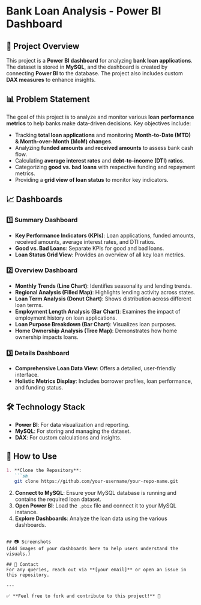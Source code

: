 # Bank Loan Analysis - Power BI Dashboard

## 📌 Project Overview
This project is a **Power BI dashboard** for analyzing **bank loan applications**. The dataset is stored in **MySQL**, and the dashboard is created by connecting **Power BI** to the database. The project also includes custom **DAX measures** to enhance insights.

## 📊 Problem Statement
The goal of this project is to analyze and monitor various **loan performance metrics** to help banks make data-driven decisions. Key objectives include:
- Tracking **total loan applications** and monitoring **Month-to-Date (MTD) & Month-over-Month (MoM) changes**.
- Analyzing **funded amounts** and **received amounts** to assess bank cash flow.
- Calculating **average interest rates** and **debt-to-income (DTI) ratios**.
- Categorizing **good vs. bad loans** with respective funding and repayment metrics.
- Providing a **grid view of loan status** to monitor key indicators.

## 📈 Dashboards
### 1️⃣ Summary Dashboard
- **Key Performance Indicators (KPIs)**: Loan applications, funded amounts, received amounts, average interest rates, and DTI ratios.
- **Good vs. Bad Loans**: Separate KPIs for good and bad loans.
- **Loan Status Grid View**: Provides an overview of all key loan metrics.

### 2️⃣ Overview Dashboard
- **Monthly Trends (Line Chart)**: Identifies seasonality and lending trends.
- **Regional Analysis (Filled Map)**: Highlights lending activity across states.
- **Loan Term Analysis (Donut Chart)**: Shows distribution across different loan terms.
- **Employment Length Analysis (Bar Chart)**: Examines the impact of employment history on loan applications.
- **Loan Purpose Breakdown (Bar Chart)**: Visualizes loan purposes.
- **Home Ownership Analysis (Tree Map)**: Demonstrates how home ownership impacts loans.

### 3️⃣ Details Dashboard
- **Comprehensive Loan Data View**: Offers a detailed, user-friendly interface.
- **Holistic Metrics Display**: Includes borrower profiles, loan performance, and funding status.

## 🛠️ Technology Stack
- **Power BI**: For data visualization and reporting.
- **MySQL**: For storing and managing the dataset.
- **DAX**: For custom calculations and insights.

## 🚀 How to Use
```markdown
1. **Clone the Repository**:
   ```sh
   git clone https://github.com/your-username/your-repo-name.git
   ```
2. **Connect to MySQL**: Ensure your MySQL database is running and contains the required loan dataset.
3. **Open Power BI**: Load the `.pbix` file and connect it to your MySQL instance.
4. **Explore Dashboards**: Analyze the loan data using the various dashboards.
```

## 📷 Screenshots
(Add images of your dashboards here to help users understand the visuals.)

## 📩 Contact
For any queries, reach out via **[your email]** or open an issue in this repository.

---

✅ **Feel free to fork and contribute to this project!** 🚀

